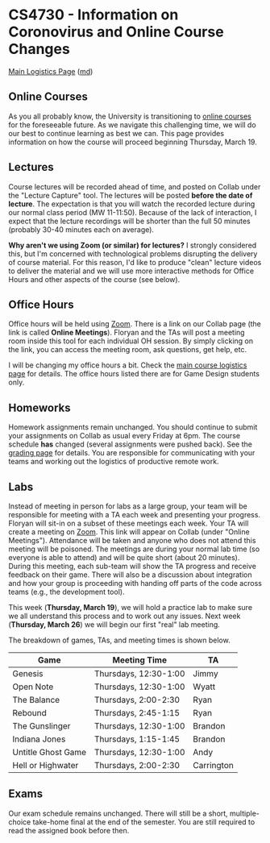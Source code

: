 CS4730 - Information on Coronovirus and Online Course Changes
===============================

[Main Logistics Page](index.html) ([md](index.md))

<a name="introduction"></a>Online Courses
---------------------------------------

As you all probably know, the University is transitioning to [online courses](https://www.virginia.edu/coronavirus/faq#students) for the foreseeable future. As we navigate this challenging time, we will do our best to continue learning as best we can. This page provides information on how the course will proceed beginning Thursday, March 19.

<a name="lectures"></a>Lectures
---------------------------------------

Course lectures will be recorded ahead of time, and posted on Collab under the "Lecture Capture" tool. The lectures will be posted **before the date of lecture**. The expectation is that you will watch the recorded lecture during our normal class period (MW 11-11:50). Because of the lack of interaction, I expect that the lecture recordings will be shorter than the full 50 minutes (probably 30-40 minutes each on average).

**Why aren't we using Zoom (or similar) for lectures?** I strongly considered this, but I'm concerned with technological problems disrupting the delivery of course material. For this reason, I'd like to produce "clean" lecture videos to deliver the material and we will use more interactive methods for Office Hours and other aspects of the course (see below).


<a name="oh"></a>Office Hours
---------------------------------------

Office hours will be held using [Zoom](https://zoom.us/). There is a link on our Collab page (the link is called **Online Meetings**). Floryan and the TAs will post a meeting room inside this tool for each individual OH session. By simply clicking on the link, you can access the meeting room, ask questions, get help, etc.

I will be changing my office hours a bit. Check the [main course logistics page](index.html) for details. The office hours listed there are for Game Design students only.

<a name="hw"></a>Homeworks
---------------------------------------

Homework assignments remain unchanged. You should continue to submit your assignments on Collab as usual every Friday at 6pm. The course schedule **has** changed (several assignments were pushed back). See the [grading page](grading.html) for details. You are responsible for communicating with your teams and working out the logistics of productive remote work. 

<a name="labs"></a>Labs
---------------------------------------

Instead of meeting in person for labs as a large group, your team will be responsible for meeting with a TA each week and presenting your progress. Floryan will sit-in on a subset of these meetings each week. Your TA will create a meeting on [Zoom](https://zoom.us/). This link will appear on Collab (under "Online Meetings"). Attendance will be taken and anyone who does not attend this meeting will be poisoned. The meetings are during your normal lab time (so everyone is able to attend) and will be quite short (about 20 minutes). During this meeting, each sub-team will show the TA progress and receive feedback on their game. There will also be a discussion about integration and how your group is proceeding with handing off parts of the code across teams (e.g., the development tool).

This week (**Thursday, March 19**), we will hold a practice lab to make sure we all understand this process and to work out any issues. Next week (**Thursday, March 26**) we will begin our first "real" lab meeting.

The breakdown of games, TAs, and meeting times is shown below.

| Game 	| Meeting Time | TA |
|---	|---	|---	|
| Genesis | Thursdays, 12:30-1:00 | Jimmy |
| Open Note | Thursdays, 12:30-1:00 | Wyatt |
| The Balance | Thursdays, 2:00-2:30 | Ryan |
| Rebound | Thursdays, 2:45-1:15 | Ryan |
| The Gunslinger | Thursdays, 12:30-1:00 | Brandon |
| Indiana Jones | Thursdays, 1:15-1:45 | Brandon |
| Untitle Ghost Game | Thursdays, 12:30-1:00 | Andy |
| Hell or Highwater | Thursdays, 2:00-2:30 | Carrington |

<a name="exams"></a>Exams
---------------------------------------

Our exam schedule remains unchanged. There will still be a short, multiple-choice take-home final at the end of the semester. You are still required to read the assigned book before then.
